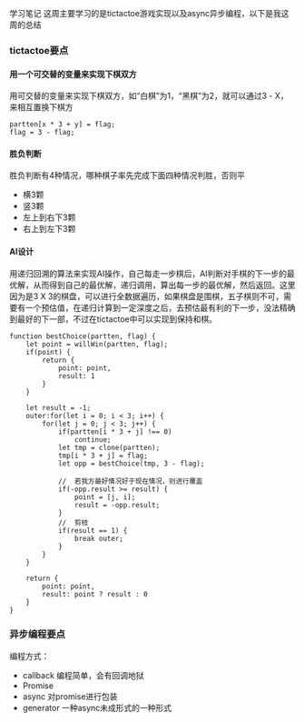 学习笔记
这周主要学习的是tictactoe游戏实现以及async异步编程，以下是我这周的总结

### tictactoe要点

#### 用一个可交替的变量来实现下棋双方
用可交替的变量来实现下棋双方，如“白棋”为1，“黑棋”为2，就可以通过3 - X，来相互置换下棋方
```
partten[x * 3 + y] = flag;
flag = 3 - flag;
```

#### 胜负判断
胜负判断有4种情况，哪种棋子率先完成下面四种情况判胜，否则平
+ 横3颗
+ 竖3颗
+ 左上到右下3颗
+ 右上到左下3颗

#### AI设计
用递归回溯的算法来实现AI操作，自己每走一步棋后，AI判断对手棋的下一步的最优解，从而得到自己的最优解，递归调用，算出每一步的最优解，然后返回。这里因为是3 X 3的棋盘，可以进行全数据遍历，如果棋盘是围棋，五子棋则不可，需要有一个预估值，在递归计算到一定深度之后，去预估最有利的下一步，没法精确到最好的下一部，不过在tictactoe中可以实现到保持和棋。
```
function bestChoice(partten, flag) {
    let point = willWin(partten, flag);
    if(point) {
        return {
            point: point,
            result: 1
        }
    }

    let result = -1;
    outer:for(let i = 0; i < 3; i++) {
        for(let j = 0; j < 3; j++) {
            if(partten[i * 3 + j] !== 0)
                continue;
            let tmp = clone(partten);
            tmp[i * 3 + j] = flag;
            let opp = bestChoice(tmp, 3 - flag);

            //  若我方最好情况好于现在情况，则进行覆盖
            if(-opp.result >= result) {
                point = [j, i];
                result = -opp.result;
            }
            //  剪枝
            if(result == 1) {
                break outer;
            }
        }
    }

    return {
        point: point,
        result: point ? result : 0
    }
}
```

### 异步编程要点

编程方式：
+ callback 编程简单，会有回调地狱
+ Promise
+ async 对promise进行包装
+ generator 一种async未成形式的一种形式